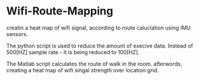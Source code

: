# Wifi-Route-Mapping
creatin a heat map of wifi signal, according to route caluclation using IMU sensors.

The python script is used to reduce the amount of execive data. Instead of 500[HZ] sample rate - it is being reduced to 100[HZ].

The Matlab script calculates the route of walk in the room. afterwords, creating a heat map of wifi singal strength over location grid.

